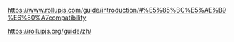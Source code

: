 <https://www.rollupjs.com/guide/introduction/#%E5%85%BC%E5%AE%B9%E6%80%A7compatibility>

<https://rollupjs.org/guide/zh/>